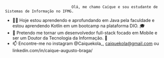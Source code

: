                                   Olá, me chamo Caíque e sou estudante de Sistemas de Informação no IFMG. 
- 👨‍💻 Hoje estou aprendendo e aprofundando em Java pela faculdade e estou aprendendo Kotlin em um bootcamp na plataforma DIO. 🎓
- 🤖 Pretendo me tornar um desenvolvedor full-stack focado em Mobile e ser um Doutor da Tecnologia da Informação. 🥇
- 📫 Encontre-me no instagram @Caiquekola_, caiquekola@gmail.com ou linkedin.com/in/caique-augusto-braga/ 

